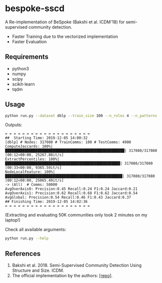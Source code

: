 # bespoke-sscd
A Re-implementation of BeSpoke (Bakshi et al. ICDM'18) for semi-supervised community detection.

- Faster Training due to the vectorized implementation
- Faster Evaluation

## Requirements

- python3
- numpy
- scipy
- scikit-learn
- tqdm

## Usage

```bash
python run.py --dataset dblp --train_size 100 --n_roles 4 --n_patterns 5 --pred_size 50000
```

Outputs:

```text
= = = = = = = = = = = = = = = = = = = =
##  Starting Time: 2019-12-05 14:00:32
[dblp] # Nodes: 317080 # TrainComms: 100 # TestComms: 4900
ComputeJaccards: 100%|███████████████████████████████████████████████████████| 317080/317080 [00:12<00:00, 25267.88it/s]
ExtractPercentiles: 100%|█████████████████████████████████████████████████████| 317080/317080 [00:33<00:00, 9365.59it/s]
NodeLocalFeature: 100%|██████████████████████████████████████████████████████| 317080/317080 [00:12<00:00, 25065.49it/s]
-> (All)  # Comms: 50000
AvgOverAxis0: Precision:0.45 Recall:0.24 F1:0.24 Jaccard:0.21
AvgOverAxis1: Precision:0.62 Recall:0.68 F1:0.62 Jaccard:0.54
AvgGlobal: Precision:0.54 Recall:0.46 F1:0.43 Jaccard:0.37
## Finishing Time: 2019-12-05 14:02:36
= = = = = = = = = = = = = = = = = = = =
```
(Extracting and evaluating 50K communities only took 2 minutes on my laptop!)

Check all available arguments:
```bash
python run.py --help
```

## References

1. Bakshi et al. 2018. Semi-Supervised Community Detection Using Structure and Size. ICDM.
1. The official implementation by the authors: [[repo]](https://github.com/abaxi/bespoke-icdm18).
